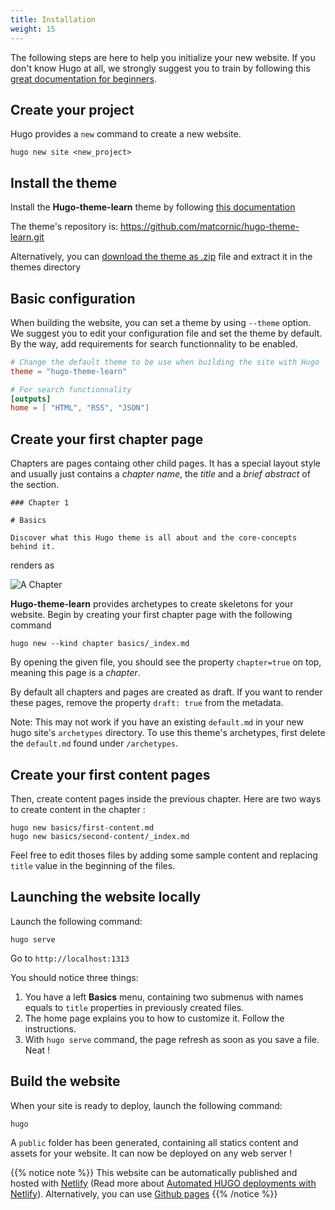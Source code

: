 ```yaml
---
title: Installation
weight: 15
---
```


The following steps are here to help you initialize your new website. If you don't know Hugo at all, we strongly suggest you to train by following this [great documentation for beginners](https://gohugo.io/overview/quickstart/).

## Create your project

Hugo provides a `new` command to create a new website.

```
hugo new site <new_project>
```

## Install the theme

Install the **Hugo-theme-learn** theme by following [this documentation](https://gohugo.io/themes/installing/)

The theme's repository is: https://github.com/matcornic/hugo-theme-learn.git

Alternatively, you can [download the theme as .zip](https://github.com/matcornic/hugo-theme-learn/archive/master.zip) file and extract it in the themes directory

## Basic configuration

When building the website, you can set a theme by using `--theme` option. We suggest you to edit your configuration file and set the theme by default. By the way, add requirements for search functionnality to be enabled.

```toml
# Change the default theme to be use when building the site with Hugo
theme = "hugo-theme-learn"

# For search functionnality
[outputs]
home = [ "HTML", "RSS", "JSON"]
```

## Create your first chapter page

Chapters are pages containg other child pages. It has a special layout style and usually just contains a _chapter name_, the _title_ and a _brief abstract_ of the section.

```
### Chapter 1

# Basics

Discover what this Hugo theme is all about and the core-concepts behind it.
```

renders as 

![A Chapter](/basics/installation/images/chapter.png?classes=shadow&width=60pc)

**Hugo-theme-learn** provides archetypes to create skeletons for your website. Begin by creating your first chapter page with the following command

```
hugo new --kind chapter basics/_index.md
```

By opening the given file, you should see the property `chapter=true` on top, meaning this page is a _chapter_.

By default all chapters and pages are created as draft. If you want to render these pages, remove the property `draft: true` from the metadata.

Note: This may not work if you have an existing `default.md` in your new hugo site's `archetypes` directory. To use this theme's archetypes, first delete the `default.md` found under `/archetypes`.

## Create your first content pages

Then, create content pages inside the previous chapter. Here are two ways to create content in the chapter :

```
hugo new basics/first-content.md
hugo new basics/second-content/_index.md
```

Feel free to edit thoses files by adding some sample content and replacing `title` value in the beginning of the files. 

## Launching the website locally

Launch the following command:

```
hugo serve
```

Go to `http://localhost:1313`

You should notice three things:

1. You have a left **Basics** menu, containing two submenus with names equals to `title` properties in previously created files.
2. The home page explains you to how to customize it. Follow the instructions.
3. With `hugo serve` command, the page refresh as soon as you save a file. Neat !

## Build the website

When your site is ready to deploy, launch the following command:

```
hugo
```

A `public` folder has been generated, containing all statics content and assets for your website. It can now be deployed on any web server !

{{% notice note %}}
This website can be automatically published and hosted with [Netlify](https://www.netlify.com/) (Read more about [Automated HUGO deployments with Netlify](https://www.netlify.com/blog/2015/07/30/hosting-hugo-on-netlifyinsanely-fast-deploys/)). Alternatively, you can use [Github pages](https://gohugo.io/hosting-and-deployment/hosting-on-github/)
{{% /notice %}}
